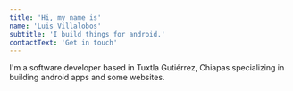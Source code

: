 ```yaml
---
title: 'Hi, my name is'
name: 'Luis Villalobos'
subtitle: 'I build things for android.'
contactText: 'Get in touch'
---
```


I'm a software developer based in Tuxtla Gutiérrez, Chiapas specializing in building android apps and some websites.
